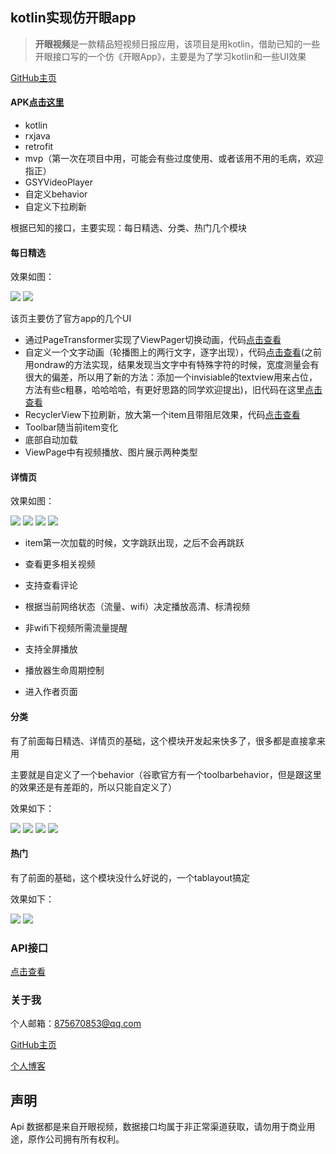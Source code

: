 ## kotlin实现仿开眼app

> **开眼视频**是一款精品短视频日报应用，该项目是用kotlin，借助已知的一些开眼接口写的一个仿《开眼App》，主要是为了学习kotlin和一些UI效果

[GitHub主页](https://github.com/allen-blue/)

#### APK[点击这里](https://github.com/allen-blue/OpenEye/tree/master/apk)

- kotlin
- rxjava
- retrofit
- mvp（第一次在项目中用，可能会有些过度使用、或者该用不用的毛病，欢迎指正）
- GSYVideoPlayer
- 自定义behavior
- 自定义下拉刷新

根据已知的接口，主要实现：每日精选、分类、热门几个模块

#### 每日精选

效果如图：


![](https://github.com/allen-blue/OpenEye/blob/master/image/home1.png)  ![](https://github.com/allen-blue/OpenEye/blob/master/image/home_small.gif)

该页主要仿了官方app的几个UI

- 通过PageTransformer实现了ViewPager切换动画，代码[点击查看](https://github.com/allen-blue/OpenEye/blob/master/app/src/main/java/com/xk/eyepetizer/ui/view/home/banner/HomeBannerTransformer.kt)
- 自定义一个文字动画（轮播图上的两行文字，逐字出现），代码[点击查看](https://github.com/allen-blue/OpenEye/blob/master/app/src/main/java/com/xk/eyepetizer/ui/view/common/JumpShowTextView.kt)(之前用ondraw的方法实现，结果发现当文字中有特殊字符的时候，宽度测量会有很大的偏差，所以用了新的方法：添加一个invisiable的textview用来占位，方法有些c粗暴，哈哈哈哈，有更好思路的同学欢迎提出)，旧代码在这里[点击查看](https://github.com/allen-blue/OpenEye/blob/master/app/src/main/java/com/xk/eyepetizer/ui/view/common/JumpShowTextView1.kt)
- RecyclerView下拉刷新，放大第一个item且带阻尼效果，代码[点击查看](https://github.com/allen-blue/OpenEye/blob/master/app/src/main/java/com/xk/eyepetizer/ui/view/home/PullRecyclerView.kt)
- Toolbar随当前item变化
- 底部自动加载
- ViewPage中有视频播放、图片展示两种类型


#### 详情页


效果如图：

![](https://github.com/allen-blue/OpenEye/blob/master/image/detail1.png) ![](https://github.com/allen-blue/OpenEye/blob/master/image/recommend.png) ![](https://github.com/allen-blue/OpenEye/blob/master/image/reply.png) ![](https://github.com/allen-blue/OpenEye/blob/master/image/detail.gif)

- item第一次加载的时候，文字跳跃出现，之后不会再跳跃
- 查看更多相关视频
- 支持查看评论
- 根据当前网络状态（流量、wifi）决定播放高清、标清视频
- 非wifi下视频所需流量提醒
- 支持全屏播放
- 播放器生命周期控制


- 进入作者页面

#### 分类

有了前面每日精选、详情页的基础，这个模块开发起来快多了，很多都是直接拿来用

主要就是自定义了一个behavior（谷歌官方有一个toolbarbehavior，但是跟这里的效果还是有差距的，所以只能自定义了）

效果如下：

![](https://github.com/allen-blue/OpenEye/blob/master/image/category1.png) ![](https://github.com/allen-blue/OpenEye/blob/master/image/category2.png) ![](https://github.com/allen-blue/OpenEye/blob/master/image/category3.png) ![](https://github.com/allen-blue/OpenEye/blob/master/image/category.gif)

#### 热门
有了前面的基础，这个模块没什么好说的，一个tablayout搞定

效果如下：

![](https://github.com/allen-blue/OpenEye/blob/master/image/hot1.png) ![](https://github.com/allen-blue/OpenEyer/blob/master/image/hot.gif)


### API接口

[点击查看](https://github.com/allen-blue/OpenEye/blob/master/app/src/main/java/com/xk/eyepetizer/api)

### 关于我

个人邮箱：875670853@qq.com

[GitHub主页](https://github.com/allen-blue/)

[个人博客](http://chensiyuan.top)

## 声明

Api 数据都是来自开眼视频，数据接口均属于非正常渠道获取，请勿用于商业用途，原作公司拥有所有权利。
